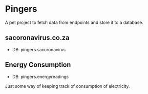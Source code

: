 # Pingers

A pet project to fetch data from endpoints and store it to a database.

## sacoronavirus.co.za

- DB: pingers.sacoronavirus

## Energy Consumption

- DB: pingers.energyreadings

Just some way of keeping track of consumption of electricity.